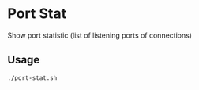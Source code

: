 # Port Stat

Show port statistic (list of listening ports of connections)

## Usage

```bash
./port-stat.sh
```